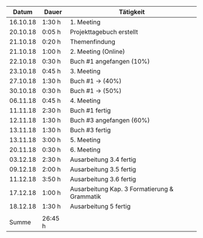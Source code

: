 ﻿Datum | Dauer | Tätigkeit
-------- | -------- | --------
16.10.18 | 1:30 h   | 1. Meeting
20.10.18 | 0:05 h   | Projekttagebuch erstellt
21.10.18 | 0:20 h   | Themenfindung
21.10.18 | 1:00 h   | 2. Meeting (Online)
22.10.18 | 0:30 h   | Buch #1 angefangen (10%)
23.10.18 | 0:45 h   | 3. Meeting
27.10.18 | 1:30 h   | Buch #1 -> (40%)
30.10.18 | 0:30 h   | Buch #1 -> (50%)
06.11.18 | 0:45 h   | 4. Meeting
11.11.18 | 2:30 h   | Buch #1 fertig
12.11.18 | 1:30 h   | Buch #3 angefangen (60%)
13.11.18 | 1:30 h   | Buch #3 fertig
13.11.18 | 3:00 h   | 5. Meeting
20.11.18 | 0:30 h   | 6. Meeting
03.12.18 | 2:30 h   | Ausarbeitung 3.4 fertig
09.12.18 | 2:00 h   | Ausarbeitung 3.5 fertig
11.12.18 | 3:50 h   | Ausarbeitung 3.6 fertig
17.12.18 | 1:00 h   | Ausarbeitung Kap. 3 Formatierung & Grammatik
18.12.18 | 1:30 h   | Ausarbeitung 5 fertig
 |   | 
Summe | 26:45 h  | 
